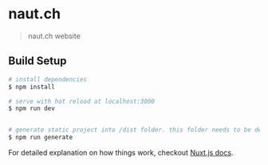 # naut.ch

> naut.ch website

## Build Setup

```bash
# install dependencies
$ npm install

# serve with hot reload at localhost:3000
$ npm run dev


# generate static project into /dist folder. this folder needs to be deployed
$ npm run generate
```

For detailed explanation on how things work, checkout [Nuxt.js docs](https://nuxtjs.org).
